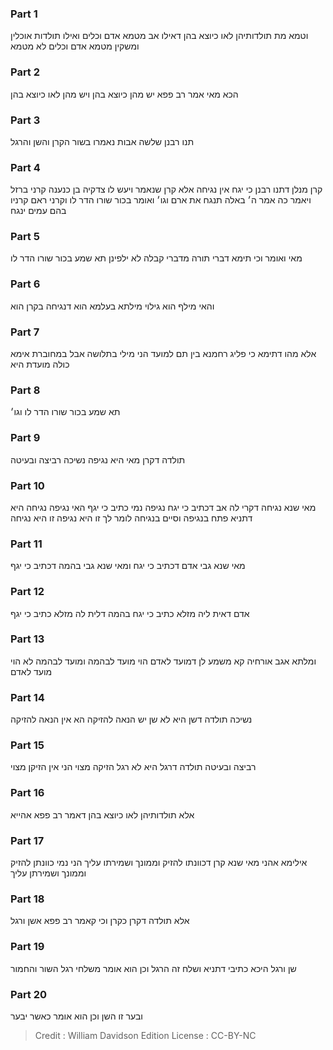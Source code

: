 
### Part 1
וטמא מת תולדותיהן לאו כיוצא בהן דאילו אב מטמא אדם וכלים ואילו תולדות אוכלין ומשקין מטמא אדם וכלים לא מטמא

### Part 2
הכא מאי אמר רב פפא יש מהן כיוצא בהן ויש מהן לאו כיוצא בהן

### Part 3
תנו רבנן שלשה אבות נאמרו בשור הקרן והשן והרגל

### Part 4
קרן מנלן דתנו רבנן כי יגח אין נגיחה אלא קרן שנאמר ויעש לו צדקיה בן כנענה קרני ברזל ויאמר כה אמר ה׳ באלה תנגח את ארם וגו׳ ואומר בכור שורו הדר לו וקרני ראם קרניו בהם עמים ינגח

### Part 5
מאי ואומר וכי תימא דברי תורה מדברי קבלה לא ילפינן תא שמע בכור שורו הדר לו

### Part 6
והאי מילף הוא גילוי מילתא בעלמא הוא דנגיחה בקרן הוא

### Part 7
אלא מהו דתימא כי פליג רחמנא בין תם למועד הני מילי בתלושה אבל במחוברת אימא כולה מועדת היא

### Part 8
תא שמע בכור שורו הדר לו וגו׳

### Part 9
תולדה דקרן מאי היא נגיפה נשיכה רביצה ובעיטה

### Part 10
מאי שנא נגיחה דקרי לה אב דכתיב כי יגח נגיפה נמי כתיב כי יגף האי נגיפה נגיחה היא דתניא פתח בנגיפה וסיים בנגיחה לומר לך זו היא נגיפה זו היא נגיחה

### Part 11
מאי שנא גבי אדם דכתיב כי יגח ומאי שנא גבי בהמה דכתיב כי יגף

### Part 12
אדם דאית ליה מזלא כתיב כי יגח בהמה דלית לה מזלא כתיב כי יגף

### Part 13
ומלתא אגב אורחיה קא משמע לן דמועד לאדם הוי מועד לבהמה ומועד לבהמה לא הוי מועד לאדם

### Part 14
נשיכה תולדה דשן היא לא שן יש הנאה להזיקה הא אין הנאה להזיקה

### Part 15
רביצה ובעיטה תולדה דרגל היא לא רגל הזיקה מצוי הני אין הזיקן מצוי

### Part 16
אלא תולדותיהן לאו כיוצא בהן דאמר רב פפא אהייא

### Part 17
אילימא אהני מאי שנא קרן דכוונתו להזיק וממונך ושמירתו עליך הני נמי כוונתן להזיק וממונך ושמירתן עליך

### Part 18
אלא תולדה דקרן כקרן וכי קאמר רב פפא אשן ורגל

### Part 19
שן ורגל היכא כתיבי דתניא ושלח זה הרגל וכן הוא אומר משלחי רגל השור והחמור

### Part 20
ובער זו השן וכן הוא אומר כאשר יבער

>Credit : William Davidson Edition
>License : CC-BY-NC